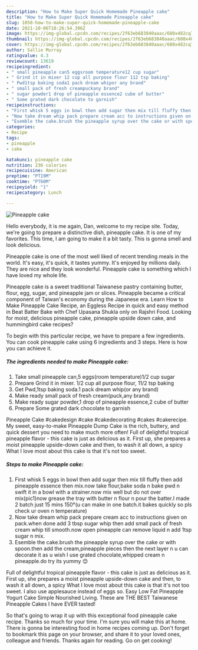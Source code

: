 ```yaml
---
description: "How to Make Super Quick Homemade Pineapple cake"
title: "How to Make Super Quick Homemade Pineapple cake"
slug: 1050-how-to-make-super-quick-homemade-pineapple-cake
date: 2021-10-06T18:26:54.396Z
image: https://img-global.cpcdn.com/recipes/2f63eb683840aaac/680x482cq70/pineapple-cake-recipe-main-photo.jpg
thumbnail: https://img-global.cpcdn.com/recipes/2f63eb683840aaac/680x482cq70/pineapple-cake-recipe-main-photo.jpg
cover: https://img-global.cpcdn.com/recipes/2f63eb683840aaac/680x482cq70/pineapple-cake-recipe-main-photo.jpg
author: Sallie Murray
ratingvalue: 4.3
reviewcount: 13619
recipeingredient:
- " small pineapple can5 eggsroom temperature12 cup sugar"
- " Grind it in mixer 12 cup all purpose flour 112 tsp baking"
- " Pwd1tsp baking soda1 pack dream whipor any brand"
- " small pack of fresh creampuckany brand"
- " sugar powder1 drop of pineapple essence2 cube of butter"
- " Some grated dark chocolate to garnish"
recipeinstructions:
- "First whisk 5 eggs in bowl then add sugar then mix till fluffy then add pineapple essence then mix.now take flour,bake soda n bake pwd n swift it in a bowl with a strainer.now mix well but do not over mix(pic1)now grease the tray with butter n flour n pour the batter.I made 2 batch just 15 mins 150°(u can make in one batch.it bakes quickly so pls check ur oven n temperature)"
- "Now take dream whip pack prepare cream acc to instructions given on pack.when done add 3 tbsp sugar whip then add small pack of fresh cream whip till smooth.now open pineapple can remove liquid n add 1tsp sugar n mix."
- "Esemble the cake.brush the pineapple syrup over the cake or with spoon.then add the cream,pineapple pieces then the next layer n u can decorate it as u wish I use grated chocolate,whipped cream n pineapple.do try its yummy 😊"
categories:
- Recipe
tags:
- pineapple
- cake

katakunci: pineapple cake 
nutrition: 236 calories
recipecuisine: American
preptime: "PT19M"
cooktime: "PT60M"
recipeyield: "1"
recipecategory: Lunch

---
```



![Pineapple cake](https://img-global.cpcdn.com/recipes/2f63eb683840aaac/680x482cq70/pineapple-cake-recipe-main-photo.jpg)

Hello everybody, it is me again, Dan, welcome to my recipe site. Today, we're going to prepare a distinctive dish, pineapple cake. It is one of my favorites. This time, I am going to make it a bit tasty. This is gonna smell and look delicious.

Pineapple cake is one of the most well liked of recent trending meals in the world. It's easy, it's quick, it tastes yummy. It's enjoyed by millions daily. They are nice and they look wonderful. Pineapple cake is something which I have loved my whole life.

Pineapple cake is a sweet traditional Taiwanese pastry containing butter, flour, egg, sugar, and pineapple jam or slices. Pineapple became a critical component of Taiwan&#39;s economy during the Japanese era. Learn How to Make Pineapple Cake Recipe, an Eggless Recipe in quick and easy method in Beat Batter Bake with Chef Upasana Shukla only on Rajshri Food. Looking for moist, delicious pineapple cake, pineapple upside down cake, and hummingbird cake recipes?


To begin with this particular recipe, we have to prepare a few ingredients. You can cook pineapple cake using 6 ingredients and 3 steps. Here is how you can achieve it.

<!--inarticleads1-->

##### The ingredients needed to make Pineapple cake:

1. Take  small pineapple can,5 eggs(room temperature)1/2 cup sugar
1. Prepare  Grind it in mixer. 1/2 cup all purpose flour, 11/2 tsp baking
1. Get  Pwd,1tsp baking soda.1 pack dream whip(or any brand)
1. Make ready  small pack of fresh cream(puck,any brand)
1. Make ready  sugar powder,1 drop of pineapple essence,2 cube of butter
1. Prepare  Some grated dark chocolate to garnish


Pineapple Cake #cakedesign #cake #cakedecorating #cakes #cakerecipe. My sweet, easy-to-make Pineapple Dump Cake is the rich, buttery, and quick dessert you need to make much more often! Full of delightful tropical pineapple flavor - this cake is just as delicious as it. First up, she prepares a moist pineapple upside-down cake and then, to wash it all down, a spicy What I love most about this cake is that it&#39;s not too sweet. 

<!--inarticleads2-->

##### Steps to make Pineapple cake:

1. First whisk 5 eggs in bowl then add sugar then mix till fluffy then add pineapple essence then mix.now take flour,bake soda n bake pwd n swift it in a bowl with a strainer.now mix well but do not over mix(pic1)now grease the tray with butter n flour n pour the batter.I made 2 batch just 15 mins 150°(u can make in one batch.it bakes quickly so pls check ur oven n temperature)
1. Now take dream whip pack prepare cream acc to instructions given on pack.when done add 3 tbsp sugar whip then add small pack of fresh cream whip till smooth.now open pineapple can remove liquid n add 1tsp sugar n mix.
1. Esemble the cake.brush the pineapple syrup over the cake or with spoon.then add the cream,pineapple pieces then the next layer n u can decorate it as u wish I use grated chocolate,whipped cream n pineapple.do try its yummy 😊


Full of delightful tropical pineapple flavor - this cake is just as delicious as it. First up, she prepares a moist pineapple upside-down cake and then, to wash it all down, a spicy What I love most about this cake is that it&#39;s not too sweet. I also use applesauce instead of eggs so. Easy Low Fat Pineapple Yogurt Cake Simple Nourished Living. These are THE BEST Taiwanese Pineapple Cakes I have EVER tasted! 

So that's going to wrap it up with this exceptional food pineapple cake recipe. Thanks so much for your time. I'm sure you will make this at home. There is gonna be interesting food in home recipes coming up. Don't forget to bookmark this page on your browser, and share it to your loved ones, colleague and friends. Thanks again for reading. Go on get cooking!
